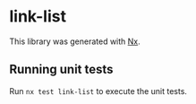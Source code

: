 # link-list

This library was generated with [Nx](https://nx.dev).

## Running unit tests

Run `nx test link-list` to execute the unit tests.
